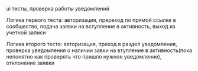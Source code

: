 ui тесты, проверка работы уведомлений
 
Логика первого теста: авторизация, пререход по прямой ссылке в сообщество, подача заявки на вступление в активность, выход из учетной записи

Логика второго теста: авторизация, преход в раздел уведомления, проверка уведомления о наличии завки на втупление в активность(пока непонятно как проверять что пришло нужное уведомление), отклонение заявки 
